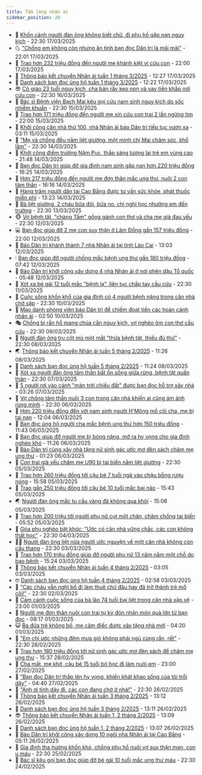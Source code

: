 ```yaml
---
title: Tấm lòng nhân ái
sidebar_position: 20
---
```


<!-- dantri-tam-long-nhan-ai:START -->
- 🌝 [Khốn cảnh người đàn ông không biết chữ, đi phụ hồ gặp nạn nguy kịch](https://dantri.com.vn/tam-long-nhan-ai/khon-canh-nguoi-dan-ong-khong-biet-chu-di-phu-ho-gap-nan-nguy-kich-20250312125751632.htm) - 22:30 17/03/2025
- 🌜 [&quot;Chồng em không còn nhưng ân tình bạn đọc Dân trí là mãi mãi&quot;](https://dantri.com.vn/tam-long-nhan-ai/chong-em-khong-con-nhung-an-tinh-ban-doc-dan-tri-la-mai-mai-20250317161959133.htm) - 22:01 17/03/2025
- 👀 [Trao hơn 232 triệu đồng đến người mẹ khánh kiệt vì cứu con](https://dantri.com.vn/tam-long-nhan-ai/trao-hon-232-trieu-dong-den-nguoi-me-khanh-kiet-vi-cuu-con-20250317160920636.htm) - 22:00 17/03/2025
- 🚀 [Thông báo kết chuyển Nhân ái tuần 1 tháng 3/2025](https://dantri.com.vn/tam-long-nhan-ai/thong-bao-ket-chuyen-nhan-ai-tuan-1-thang-32025-20250317155139062.htm) - 12:27 17/03/2025
- 🦅 [Danh sách bạn đọc ủng hộ tuần 1 tháng 3/2025](https://dantri.com.vn/tam-long-nhan-ai/danh-sach-ban-doc-ung-ho-tuan-1-thang-32025-20250317154602413.htm) - 12:22 17/03/2025
- 😎 [Cô giáo 23 tuổi nguy kịch, cha bán rẫy keo non và vay tiền khắp nơi cứu con](https://dantri.com.vn/tam-long-nhan-ai/co-giao-23-tuoi-nguy-kich-cha-ban-ray-keo-non-va-vay-tien-khap-noi-cuu-con-20250312182948586.htm) - 22:30 16/03/2025
- 🎡 [Bác sĩ Bệnh viện Bạch Mai kêu gọi cứu nam sinh nguy kịch do sốc nhiễm khuẩn](https://dantri.com.vn/tam-long-nhan-ai/bac-si-benh-vien-bach-mai-keu-goi-cuu-nam-sinh-nguy-kich-do-soc-nhiem-khuan-20250315112443107.htm) - 22:30 15/03/2025
- 🌮 [Trao hơn 171 triệu đồng đến người mẹ xin cứu con trai 2 lần ngừng tim](https://dantri.com.vn/tam-long-nhan-ai/trao-hon-171-trieu-dong-den-nguoi-me-xin-cuu-con-trai-2-lan-ngung-tim-20250315121106851.htm) - 22:00 15/03/2025
- 💼 [Khởi công căn nhà thứ 100, nhà Nhân ái báo Dân trí tiếp tục vươn xa](https://dantri.com.vn/tam-long-nhan-ai/khoi-cong-can-nha-thu-100-nha-nhan-ai-bao-dan-tri-tiep-tuc-vuon-xa-20250315094647616.htm) - 03:11 15/03/2025
- 🎊 [&quot;Mẹ và chồng đều nằm liệt giường, một mình chị Mai chăm sóc, khổ lắm&quot;](https://dantri.com.vn/tam-long-nhan-ai/me-va-chong-deu-nam-liet-giuong-mot-minh-chi-mai-cham-soc-kho-lam-20250311072508008.htm) - 22:30 14/03/2025
- 📝 [Khởi công điểm trường Nặm Pục, thắp sáng tương lai trẻ em vùng cao](https://dantri.com.vn/tam-long-nhan-ai/khoi-cong-diem-truong-nam-puc-thap-sang-tuong-lai-tre-em-vung-cao-20250314153201114.htm) - 21:48 14/03/2025
- 🤗 [Bạn đọc Dân trí giúp đỡ gia đình nam sinh gặp nạn hơn 220 triệu đồng](https://dantri.com.vn/tam-long-nhan-ai/ban-doc-dan-tri-giup-do-gia-dinh-nam-sinh-gap-nan-hon-220-trieu-dong-20250314153008614.htm) - 16:25 14/03/2025
- 🌈 [Hơn 217 triệu đồng đến người mẹ đơn thân mắc ung thư, nuôi 2 con tâm thần](https://dantri.com.vn/tam-long-nhan-ai/hon-217-trieu-dong-den-nguoi-me-don-than-mac-ung-thu-nuoi-2-con-tam-than-20250314154550273.htm) - 16:16 14/03/2025
- 🌝 [Hàng trăm người dân tại Cao Bằng được tư vấn sức khỏe, phát thuốc miễn phí](https://dantri.com.vn/tam-long-nhan-ai/hang-tram-nguoi-dan-tai-cao-bang-duoc-tu-van-suc-khoe-phat-thuoc-mien-phi-20250314141535243.htm) - 13:23 14/03/2025
- 🦒 [Bà liệt giường, 2 cháu bữa đói, bữa no, chị nghỉ học nhường em đến trường](https://dantri.com.vn/tam-long-nhan-ai/ba-liet-giuong-2-chau-bua-doi-bua-no-chi-nghi-hoc-nhuong-em-den-truong-20250303143417478.htm) - 22:30 13/03/2025
- 🐵 [Vợ bệnh tật, &quot;chàng Tấm&quot; gồng gánh con thơ và cha mẹ già đau yếu](https://dantri.com.vn/tam-long-nhan-ai/vo-benh-tat-chang-tam-gong-ganh-con-tho-va-cha-me-gia-dau-yeu-20250306180527319.htm) - 22:30 12/03/2025
- 💻 [Bạn đọc giúp đỡ 2 mẹ con suy thận ở Lâm Đồng gần 157 triệu đồng](https://dantri.com.vn/tam-long-nhan-ai/ban-doc-giup-do-2-me-con-suy-than-o-lam-dong-gan-157-trieu-dong-20250312173226396.htm) - 22:00 12/03/2025
- 🦆 [Báo Dân trí khánh thành 7 nhà Nhân ái tại tỉnh Lào Cai](https://dantri.com.vn/tam-long-nhan-ai/bao-dan-tri-khanh-thanh-7-nha-nhan-ai-tai-tinh-lao-cai-20250312182859735.htm) - 13:03 12/03/2025
- 🕯 [Bạn đọc giúp đỡ người chồng mắc bệnh ung thư gần 180 triệu đồng](https://dantri.com.vn/tam-long-nhan-ai/ban-doc-giup-do-nguoi-chong-mac-benh-ung-thu-gan-180-trieu-dong-20250312101210688.htm) - 07:42 12/03/2025
- 🤩 [Báo Dân trí khởi công xây dựng 4 nhà Nhân ái ở nơi phên dậu Tổ quốc](https://dantri.com.vn/tam-long-nhan-ai/bao-dan-tri-khoi-cong-xay-dung-4-nha-nhan-ai-o-noi-phen-dau-to-quoc-20250312115845375.htm) - 05:48 12/03/2025
- 🎡 [Xót xa bé gái 12 tuổi mắc &quot;bệnh lạ&quot;, liên tục chắp tay cầu cứu](https://dantri.com.vn/tam-long-nhan-ai/xot-xa-be-gai-12-tuoi-mac-benh-la-lien-tuc-chap-tay-cau-cuu-20250308163253962.htm) - 22:30 11/03/2025
- 🤠 [Cuộc sống khốn khổ của gia đình có 4 người bệnh nặng trong căn nhà chờ sập](https://dantri.com.vn/tam-long-nhan-ai/cuoc-song-khon-kho-cua-gia-dinh-co-4-nguoi-benh-nang-trong-can-nha-cho-sap-20250307102953715.htm) - 22:30 10/03/2025
- 🌋 [Mạo danh phóng viên báo Dân trí để chiếm đoạt tiền các hoàn cảnh nhân ái](https://dantri.com.vn/tam-long-nhan-ai/mao-danh-phong-vien-bao-dan-tri-de-chiem-doat-tien-cac-hoan-canh-nhan-ai-20250307192204657.htm) - 02:50 10/03/2025
- 🎭 [Chồng bị rắn hổ mang chúa cắn nguy kịch, vợ nghèo ôm con thơ cầu cứu](https://dantri.com.vn/tam-long-nhan-ai/chong-bi-ran-ho-mang-chua-can-nguy-kich-vo-ngheo-om-con-tho-cau-cuu-20250306235916275.htm) - 22:30 09/03/2025
- 🤠 [Người đàn ông trụ cột mù một mắt &quot;thừa bệnh tật, thiếu đủ thứ&quot;](https://dantri.com.vn/tam-long-nhan-ai/nguoi-dan-ong-tru-cot-mu-mot-mat-thua-benh-tat-thieu-du-thu-20250305221955147.htm) - 22:30 08/03/2025
- 🌏 [Thông báo kết chuyển Nhân ái tuần 5 tháng 2/2025](https://dantri.com.vn/tam-long-nhan-ai/thong-bao-ket-chuyen-nhan-ai-tuan-5-thang-22025-20250308143553712.htm) - 11:26 08/03/2025
- 🚀 [Danh sách bạn đọc ủng hộ tuần 5 tháng 2/2025](https://dantri.com.vn/tam-long-nhan-ai/danh-sach-ban-doc-ung-ho-tuan-5-thang-22025-20250308143048296.htm) - 11:24 08/03/2025
- 🚀 [Xót xa người đàn ông tâm thần bất ổn sống giữa rừng, bệnh tật quấn thân](https://dantri.com.vn/tam-long-nhan-ai/xot-xa-nguoi-dan-ong-tam-than-bat-on-song-giua-rung-benh-tat-quan-than-20250305173917245.htm) - 22:30 07/03/2025
- 👹 [5 người rơi vào cảnh &quot;màn trời chiếu đất&quot; được bạn đọc hỗ trợ xây nhà](https://dantri.com.vn/tam-long-nhan-ai/5-nguoi-roi-vao-canh-man-troi-chieu-dat-duoc-ban-doc-ho-tro-xay-nha-20250307002223054.htm) - 03:26 07/03/2025
- 🫶 [Vợ chồng tâm thần nuôi 3 con trong căn nhà khiến ai cũng ám ảnh rùng mình](https://dantri.com.vn/tam-long-nhan-ai/vo-chong-tam-than-nuoi-3-con-trong-can-nha-khien-ai-cung-am-anh-rung-minh-20250304134308464.htm) - 22:30 06/03/2025
- 🐻 [Hơn 220 triệu đồng đến với nam sinh người H&#39;Mông mồ côi cha, mẹ bị tai nạn](https://dantri.com.vn/tam-long-nhan-ai/hon-220-trieu-dong-den-voi-nam-sinh-nguoi-hmong-mo-coi-cha-me-bi-tai-nan-20250306092303034.htm) - 12:04 06/03/2025
- 🌋 [Bạn đọc ủng hộ người cha mắc bệnh ung thư hơn 150 triệu đồng](https://dantri.com.vn/tam-long-nhan-ai/ban-doc-ung-ho-nguoi-cha-mac-benh-ung-thu-hon-150-trieu-dong-20250306111748589.htm) - 11:43 06/03/2025
- 🧰 [Bạn đọc giúp đỡ người mẹ bị bỏng nặng, mở ra hy vọng cho gia đình nghèo khó](https://dantri.com.vn/tam-long-nhan-ai/ban-doc-giup-do-nguoi-me-bi-bong-nang-mo-ra-hy-vong-cho-gia-dinh-ngheo-kho-20250306113905827.htm) - 11:26 06/03/2025
- 💄 [Báo Dân trí cùng xây nhà tặng nữ sinh gác ước mơ đèn sách chăm mẹ ung thư](https://dantri.com.vn/tam-long-nhan-ai/bao-dan-tri-cung-xay-nha-tang-nu-sinh-gac-uoc-mo-den-sach-cham-me-ung-thu-20250305221001435.htm) - 01:23 06/03/2025
- 🌝 [Con trai già yếu chăm mẹ U90 bị tai biến nằm liệt giường](https://dantri.com.vn/tam-long-nhan-ai/con-trai-gia-yeu-cham-me-u90-bi-tai-bien-nam-liet-giuong-20250303174701224.htm) - 22:30 05/03/2025
- 🔭 [Trao hơn 260 triệu đồng tới cậu bé 7 tuổi ngã vào chậu bỗng rượu nóng](https://dantri.com.vn/tam-long-nhan-ai/trao-hon-260-trieu-dong-toi-cau-be-7-tuoi-nga-vao-chau-bong-ruou-nong-20250305190102980.htm) - 15:58 05/03/2025
- 🦒 [Trao gần 250 triệu đồng tới cậu bé 10 tuổi mắc bại não](https://dantri.com.vn/tam-long-nhan-ai/trao-gan-250-trieu-dong-toi-cau-be-10-tuoi-mac-bai-nao-20250305185011959.htm) - 15:43 05/03/2025
- 🌏 [Người đàn ông mắc tụ cầu vàng đã không qua khỏi](https://dantri.com.vn/tam-long-nhan-ai/nguoi-dan-ong-mac-tu-cau-vang-da-khong-qua-khoi-20250305192233755.htm) - 15:08 05/03/2025
- 🦣 [Trao hơn 200 triệu tới người phụ nữ cụt một chân, chăm chồng tai biến](https://dantri.com.vn/tam-long-nhan-ai/trao-hon-200-trieu-toi-nguoi-phu-nu-cut-mot-chan-cham-chong-tai-bien-20250305114346725.htm) - 05:52 05/03/2025
- 🤗 [Góa phụ nghèo bật khóc: &quot;Ước có căn nhà vững chắc, các con không thất học&quot;](https://dantri.com.vn/tam-long-nhan-ai/goa-phu-ngheo-bat-khoc-uoc-co-can-nha-vung-chac-cac-con-khong-that-hoc-20250303193505045.htm) - 22:30 04/03/2025
- 🧑‍🏫 [Người đàn ông liệt nửa người ước nguyện về một căn nhà không còn cầu thang](https://dantri.com.vn/tam-long-nhan-ai/nguoi-dan-ong-liet-nua-nguoi-uoc-nguyen-ve-mot-can-nha-khong-con-cau-thang-20250303173430702.htm) - 22:30 03/03/2025
- 🤠 [Trao hơn 170 triệu đồng giúp đỡ người phụ nữ 13 năm nằm một chỗ do bạo bệnh](https://dantri.com.vn/tam-long-nhan-ai/trao-hon-170-trieu-dong-giup-do-nguoi-phu-nu-13-nam-nam-mot-cho-do-bao-benh-20250303203235489.htm) - 15:24 03/03/2025
- 🦆 [Thông báo kết chuyển Nhân ái tuần 4 tháng 2/2025](https://dantri.com.vn/tam-long-nhan-ai/thong-bao-ket-chuyen-nhan-ai-tuan-4-thang-22025-20250303094731628.htm) - 03:05 03/03/2025
- 🤓 [Danh sách bạn đọc ủng hộ tuần 4 tháng 2/2025](https://dantri.com.vn/tam-long-nhan-ai/danh-sach-ban-doc-ung-ho-tuan-4-thang-22025-20250303094217026.htm) - 02:58 03/03/2025
- 🫶 [&quot;Các cháu vẫn nghĩ bố đi làm thuê chứ đâu hay đã trở thành trẻ mồ côi!&quot;](https://dantri.com.vn/tam-long-nhan-ai/cac-chau-van-nghi-bo-di-lam-thue-chu-dau-hay-da-tro-thanh-tre-mo-coi-20250301103719265.htm) - 22:30 02/03/2025
- 🎊 [Cám cảnh cuộc sống của bà lão 74 tuổi bại liệt trong căn nhà xập xệ](https://dantri.com.vn/tam-long-nhan-ai/cam-canh-cuoc-song-cua-ba-lao-74-tuoi-bai-liet-trong-can-nha-xap-xe-20250228120127186.htm) - 23:00 01/03/2025
- 🦏 [Người mẹ đơn thân nuôi con trai tự kỷ đón nhận món quà lớn từ bạn đọc](https://dantri.com.vn/tam-long-nhan-ai/nguoi-me-don-than-nuoi-con-trai-tu-ky-don-nhan-mon-qua-lon-tu-ban-doc-20250301142333527.htm) - 08:17 01/03/2025
- 😺 [Ba đứa trẻ không bố, mẹ câm điếc được xây tặng nhà mới](https://dantri.com.vn/tam-long-nhan-ai/ba-dua-tre-khong-bo-me-cam-diec-duoc-xay-tang-nha-moi-20250301092420757.htm) - 04:20 01/03/2025
- 🥰 [&quot;Em chỉ ước những đêm mưa gió không phải ngủ cùng rắn, rết&quot;](https://dantri.com.vn/tam-long-nhan-ai/em-chi-uoc-nhung-dem-mua-gio-khong-phai-ngu-cung-ran-ret-20250228150734272.htm) - 22:30 28/02/2025
- 🚀 [Trao hơn 180 triệu đồng tới nữ sinh gác ước mơ đèn sách để chăm mẹ ung thư](https://dantri.com.vn/tam-long-nhan-ai/trao-hon-180-trieu-dong-toi-nu-sinh-gac-uoc-mo-den-sach-de-cham-me-ung-thu-20250228213330691.htm) - 15:37 28/02/2025
- 🌁 [Cha mất, mẹ khờ, cậu bé 15 tuổi bỏ học đi làm nuôi em](https://dantri.com.vn/tam-long-nhan-ai/cha-mat-me-kho-cau-be-15-tuoi-bo-hoc-di-lam-nuoi-em-20250226161241936.htm) - 23:00 27/02/2025
- 🚀 [&quot;Bạn đọc Dân trí thắp lên hy vọng, khiến khát khao sống của tôi trỗi dậy&quot;](https://dantri.com.vn/tam-long-nhan-ai/ban-doc-dan-tri-thap-len-hy-vong-khien-khat-khao-song-cua-toi-troi-day-20250227081741605.htm) - 04:40 27/02/2025
- 🤗 [&quot;Anh ơi tỉnh dậy đi, các con đang chờ ở nhà!&quot;](https://dantri.com.vn/tam-long-nhan-ai/anh-oi-tinh-day-di-cac-con-dang-cho-o-nha-20250225143204706.htm) - 22:30 26/02/2025
- 💫 [Thông báo kết chuyển Nhân ái tuần 3 tháng 2/2025](https://dantri.com.vn/tam-long-nhan-ai/thong-bao-ket-chuyen-nhan-ai-tuan-3-thang-22025-20250226115146341.htm) - 13:12 26/02/2025
- 💼 [Danh sách bạn đọc ủng hộ tuần 3 tháng 2/2025](https://dantri.com.vn/tam-long-nhan-ai/danh-sach-ban-doc-ung-ho-tuan-3-thang-22025-20250226114803282.htm) - 13:11 26/02/2025
- 😎 [Thông báo kết chuyển Nhân ái tuần 1, 2 tháng 2/2025](https://dantri.com.vn/tam-long-nhan-ai/thong-bao-ket-chuyen-nhan-ai-tuan-1-2-thang-22025-20250226114314916.htm) - 13:09 26/02/2025
- 🥳 [Danh sách bạn đọc ủng hộ tuần 1, 2 tháng 2/2025](https://dantri.com.vn/tam-long-nhan-ai/danh-sach-ban-doc-ung-ho-tuan-1-2-thang-22025-20250226113845587.htm) - 13:07 26/02/2025
- 📝 [Báo Dân trí khởi công xây dựng 10 ngôi nhà Nhân ái tại Cao Bằng](https://dantri.com.vn/tam-long-nhan-ai/bao-dan-tri-khoi-cong-xay-dung-10-ngoi-nha-nhan-ai-tai-cao-bang-20250226110516016.htm) - 05:11 26/02/2025
- 🦄 [Gia đình tha hương khốn khó, chồng phụ hồ nuôi vợ suy thận mạn, con u máu](https://dantri.com.vn/tam-long-nhan-ai/gia-dinh-tha-huong-khon-kho-chong-phu-ho-nuoi-vo-suy-than-man-con-u-mau-20250220150358186.htm) - 22:30 25/02/2025
- 💼 [Bác sĩ kêu gọi bạn đọc giúp đỡ bé gái 10 tuổi mắc ung thư máu](https://dantri.com.vn/tam-long-nhan-ai/bac-si-keu-goi-ban-doc-giup-do-be-gai-10-tuoi-mac-ung-thu-mau-20250220152415580.htm) - 22:30 24/02/2025<!-- dantri-tam-long-nhan-ai:END -->
